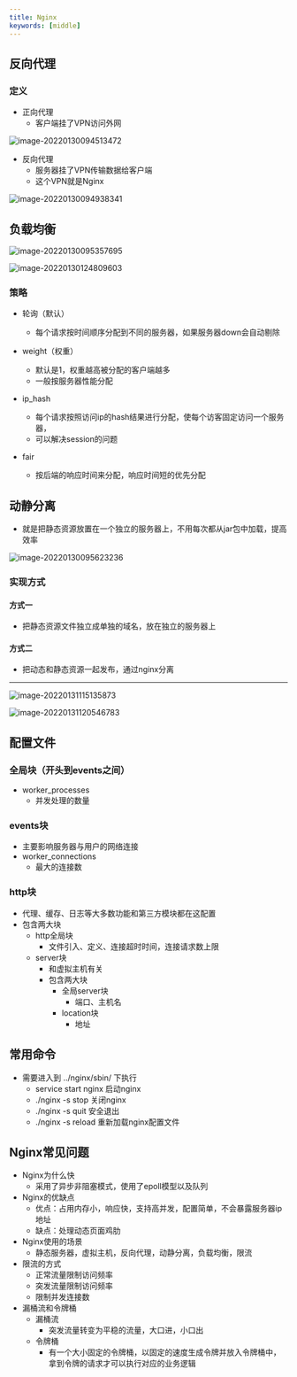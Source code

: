 ```yaml
---
title: Nginx
keywords: [middle]
---
```


## 反向代理

### 定义

- 正向代理
  - 客户端挂了VPN访问外网


![image-20220130094513472](..\pic\image-20220130094513472.png)

- 反向代理
  - 服务器挂了VPN传输数据给客户端
  - 这个VPN就是Nginx


![image-20220130094938341](..\pic\image-20220130094938341.png)

## 负载均衡

![image-20220130095357695](..\pic\image-20220130095357695.png)

![image-20220130124809603](..\pic\image-20220130124809603.png)

### 策略

- 轮询（默认）
  - 每个请求按时间顺序分配到不同的服务器，如果服务器down会自动剔除
- weight（权重）
  - 默认是1，权重越高被分配的客户端越多
  - 一般按服务器性能分配
- ip_hash
  - 每个请求按照访问ip的hash结果进行分配，使每个访客固定访问一个服务器，
  - 可以解决session的问题
  
- fair
  - 按后端的响应时间来分配，响应时间短的优先分配

## 动静分离

- 就是把静态资源放置在一个独立的服务器上，不用每次都从jar包中加载，提高效率

![image-20220130095623236](..\pic\image-20220130095623236.png)

### 实现方式

#### 方式一

- 把静态资源文件独立成单独的域名，放在独立的服务器上

#### 方式二

- 把动态和静态资源一起发布，通过nginx分离

---

![image-20220131115135873](..\pic\image-20220131115135873.png)

![image-20220131120546783](..\pic\image-20220131120546783.png)

## 配置文件

### 全局块（开头到events之间）

- worker_processes
  - 并发处理的数量

### events块

- 主要影响服务器与用户的网络连接
- worker_connections
  - 最大的连接数

### http块

- 代理、缓存、日志等大多数功能和第三方模块都在这配置
- 包含两大块
  - http全局块
    - 文件引入、定义、连接超时时间，连接请求数上限
  - server块
    - 和虚拟主机有关
    - 包含两大块
      - 全局server块
        - 端口、主机名
      - location块
        - 地址

## 常用命令

- 需要进入到 ../nginx/sbin/  下执行
  - service start nginx          启动nginx
  - ./nginx -s stop              关闭nginx 
  - ./nginx -s quit              安全退出
  - ./nginx -s reload            重新加载nginx配置文件


## Nginx常见问题

- Nginx为什么快
  - 采用了异步非阻塞模式，使用了epoll模型以及队列
- Nginx的优缺点
  - 优点：占用内存小，响应快，支持高并发，配置简单，不会暴露服务器ip地址
  - 缺点：处理动态页面鸡肋
- Nginx使用的场景
  - 静态服务器，虚拟主机，反向代理，动静分离，负载均衡，限流
- 限流的方式
  - 正常流量限制访问频率
  - 突发流量限制访问频率
  - 限制并发连接数
- 漏桶流和令牌桶
  - 漏桶流
    - 突发流量转变为平稳的流量，大口进，小口出
  - 令牌桶
    - 有一个大小固定的令牌桶，以固定的速度生成令牌并放入令牌桶中，拿到令牌的请求才可以执行对应的业务逻辑





